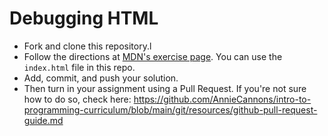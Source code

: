 # Debugging HTML

- Fork and clone this repository.l
- Follow the directions at [MDN's exercise page](https://developer.mozilla.org/en-US/docs/Learn/HTML/Introduction_to_HTML/Debugging_HTML). You can use the `index.html` file in this repo.
- Add, commit, and push your solution.
- Then turn in your assignment using a Pull Request. If you're not sure how to do so, check here: https://github.com/AnnieCannons/intro-to-programming-curriculum/blob/main/git/resources/github-pull-request-guide.md
